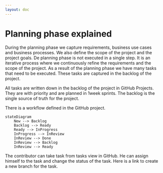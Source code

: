 ```yaml
---
layout: doc
---
```


# Planning phase explained

During the planning phase we capture requirements, business use cases and
business processes. We also define the scope of the project and the project
goals. De planning phase is not executed in a single step. It is an iterative
process where we continuously refine the requirements and the scope of the
project. As a result of the planning phase we have many tasks that need to be
 executed. These tasks are captured in the backlog of the project.

All tasks are written down in the backlog of the project in GitHub Projects.
They are with priority and are planned in 1week sprints. The backlog is the
single source of truth for the project.

There is a workflow defined in the GitHub project.

```mermaid
stateDiagram
    New --> Backlog
    Backlog --> Ready
    Ready --> InProgress
    InProgress --> InReview
    InReview --> Done
    InReview --> Backlog
    InReview --> Ready
```

The contributor can take task from tasks view in GitHub. He can assign himself
to the task and change the status of the task. Here is a link to create a new
branch for the task.
